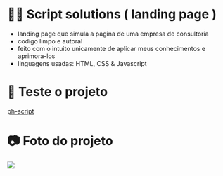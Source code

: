 # 👨‍💻 Script solutions ( landing page )
- landing page que simula a pagina de uma empresa de consultoria
- codigo limpo e autoral
- feito com o intuito unicamente de aplicar meus conhecimentos e aprimora-los
- linguagens usadas: HTML, CSS & Javascript

# 🔨 Teste o projeto
[ph-script](https://script-ph.vercel.app/)

# 📷 Foto do projeto
<img src="https://media.discordapp.net/attachments/1121210969352310966/1128484507822080061/image.png">
